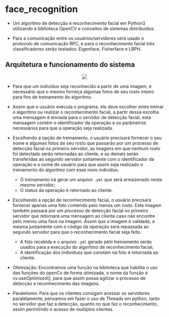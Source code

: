 # face_recognition
- Um algoritmo de detecção e reconhecimento facial em Python3 utilizando a biblioteca OpenCV e conceitos de sistemas distribuídos.

- Para a comunicação entre os usuários/servidores será usado o protocolo de comunicação RPC, e para o reconhecimento facial três classificadores serão testados: Eigenface, Fisherface e LBPH.

## Arquitetura e funcionamento do sistema

<p align="center">
  <img src="arquitetura/arquitetura.png"/>
</p>

- Para que um indivíduo seja reconhecido a partir de uma imagem, é necessário que o mesmo forneça algumas fotos de seu rosto inteiro para fins de treinamento do algoritmo.

- Assim que o usuário executa o programa, ele deve escolher entre treinar o algoritmo ou realizar o reconhecimento facial, a partir dessa escolha uma mensagem é enviada para o servidor de detecção facial, esta mensagem contém o identificador da operação e os parâmetros necessários para que a operação seja realizada.

- Escolhendo a opção de treinamento, o usuário precisará fornecer o seu nome e algumas fotos de seu rosto que passarão por um processo de detecção facial no primeiro servidor, as imagens em que nenhum rosto foi detectado serão retornadas ao cliente, e as demais serão transferidas ao segundo servidor juntamente com o identificador da operação e o nome do usuário para que assim seja realizado o treinamento do algoritmo com esse novo indivíduo. 
	- O treinamento irá gerar um arquivo `.yml` que será armazenado neste mesmo servidor;
	- O status da operação é retornado ao cliente.

- Escolhendo a opção de reconhecimento facial, o usuário precisará fornecer apenas uma foto contendo pelo menos um rosto. Esta imagem também passará por um processo de detecção facial no primeiro servidor que retornará uma mensagem ao cliente caso não encontre pelo menos uma face na imagem. Assim que a imagem é validada, a mesma juntamente com o código da operação será repassada ao segundo servidor para que o reconhecimento facial seja feito. 
	- A foto recebida e o arquivo `.yml` gerado pelo treinamento serão usados para a execução do algoritmo de reconhecimento facial;
	- A identificação dos indivíduos que constam na foto é retornada ao cliente.

- Otimização: Encontramos uma função na biblioteca que habilita o uso das funções do openCv de forma otimizada, o nome da função é cv.useOptimized(), para que assim possa agilizar o processo de detecção e reconhecimento das imagens.

- Paralelismo: Para que os clientes consigam acessar os servidores paralelamente, pensamos em fazer o uso de Threads em python, tanto no servidor que faz a detecção, quanto no que faz o reconhecimento, assim permitindo o acesso de multiplos clientes.
